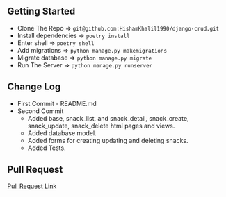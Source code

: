 ## Getting Started
* Clone The Repo => `git@github.com:HishamKhalil1990/django-crud.git`
* Install dependencies => `poetry install`
* Enter shell => `poetry shell`
* Add migrations => `python manage.py makemigrations`
* Migrate database => `python manage.py migrate`
* Run The Server => `python manage.py runserver`
## Change Log
* First Commit - README.md
* Second Commit
    * Added base, snack_list, and snack_detail, snack_create, snack_update, snack_delete html pages and views.
    * Added database model.
    * Added forms for creating updating and deleting snacks.
    * Added Tests.
## Pull Request
[Pull Request Link](https://github.com/HishamKhalil1990/django-crud/pull/1)